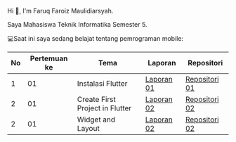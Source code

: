 Hi 👋, I'm Faruq Faroiz Maulidiarsyah. 

Saya Mahasiswa Teknik Informatika Semester 5.

💻Saat ini saya sedang belajat tentang pemrograman mobile:


| No | Pertemuan ke | Tema | Laporan | Repositori |
| ------------ | ------------ | ------------ | ------------ | ------------ |
| 1 | 01  | Instalasi Flutter | [Laporan 01](https://drive.google.com/file/d/1LaxmVbnpPq633Lp8llEf-9dXODwf3fzQ/view?usp=drive_link)  |  [Repositori 01]() |
| 2 | 01 | Create First Project in Flutter | [Laporan 02](https://drive.google.com/file/d/1xdSPlBpOhYZFErrJbUi2KgnC-AAB2vn2/view?usp=drive_link) | [Repositori 02](https://github.com/maulidirarsyah/MobileProgammingModul2) |
| 2 | 01 | Widget and Layout | [Laporan 02](https://drive.google.com/file/d/1RM8vjv3dCYVP0vzLtjXV0W3KMeQVIAAq/view?usp=drive_link) | [Repositori 02](https://github.com/maulidirarsyah/MobileProgammingModul3) |

